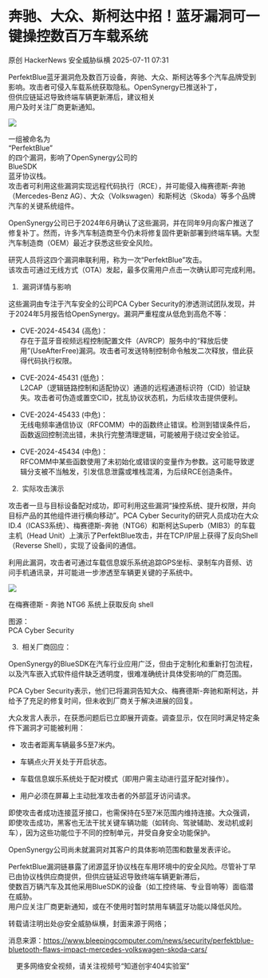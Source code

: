 #  奔驰、大众、斯柯达中招！蓝牙漏洞可一键操控数百万车载系统​  
原创 HackerNews  安全威胁纵横   2025-07-11 07:31  
  
PerfektBlue蓝牙漏洞危及数百万设备，奔驰、大众、斯柯达等多个汽车品牌受到影响。攻击者可侵入车载系统获取隐私。OpenSynergy已推送补丁，  
但供应链延迟导致终端车辆更新滞后，建议相关  
用户及时关注厂商更新通知。  
  
  
![](https://mmbiz.qpic.cn/sz_mmbiz_jpg/Ok8FsaZqg4zxf4tXPIwEDFgvqxaoGr4yyLaQgWxBZ31ecYYYibxSd3AoruQA7TRyJV35hlxkWTUAp1avT3pe1XA/640?wx_fmt=jpeg "")  
  
  
一组被命名为  
“PerfektBlue”  
的四个漏洞，影响了OpenSynergy公司的  
BlueSDK  
蓝牙协议栈。  
攻击者可利用这些漏洞实现远程代码执行（RCE），并可能侵入梅赛德斯-奔驰（Mercedes-Benz AG）、大众（Volkswagen）和斯柯达（Skoda）等多个品牌汽车的关键系统组件。  
  
OpenSynergy公司已于2024年6月确认了这些漏洞，并在同年9月向客户推送了修复补丁。然而，许多汽车制造商至今仍未将修复固件更新部署到终端车辆。大型汽车制造商（OEM）最近才获悉这些安全风险。  
  
研究人员将这四个漏洞串联利用，称为一次“PerfektBlue”攻击。  
该攻击可通过无线方式（OTA）发起，最多仅需用户点击一次确认即可完成利用。  
  
1.  漏洞详情与影响  
  
这些漏洞由专注于汽车安全的公司PCA Cyber Security的渗透测试团队发现，并于2024年5月报告给OpenSynergy。漏洞严重程度从低危到高危不等：  
- CVE-2024-45434 (高危)：  
存在于蓝牙音视频远程控制配置文件（AVRCP）服务中的“释放后使用”(UseAfterFree)漏洞。攻击者可发送特制控制命令触发二次释放，借此获得代码执行权限。  
  
- CVE-2024-45431 (低危)：  
L2CAP（逻辑链路控制和适配协议）通道的远程通道标识符（CID）验证缺失。攻击者可伪造或置空CID，扰乱协议状态机，为后续攻击提供便利。  
  
- CVE-2024-45433 (中危)：  
无线电频率通信协议（RFCOMM）中的函数终止错误。检测到错误条件后，函数返回控制流出错，未执行完整清理逻辑，可能被用于绕过安全验证。  
  
- CVE-2024-45434 (中危)：  
RFCOMM中某些函数使用了未初始化或错误的变量作为参数。这可能导致逻辑分支被不当触发，引发信息泄露或堆栈混淆，为后续RCE创造条件。  
  
2.  实际攻击演示  
  
攻击者一旦与目标设备配对成功，即可利用这些漏洞“操控系统、提升权限，并向目标产品的其他组件进行横向移动”。PCA Cyber Security的研究人员成功在大众ID.4（ICAS3系统）、梅赛德斯-奔驰（NTG6）和斯柯达Superb（MIB3）的车载主机（Head Unit）上演示了PerfektBlue攻击，并在TCP/IP层上获得了反向Shell（Reverse Shell），实现了设备间的通信。  
  
利用此漏洞，攻击者可通过车载信息娱乐系统追踪GPS坐标、录制车内音频、访问手机通讯录，并可能进一步渗透至车辆更关键的子系统中。  
  
![](https://mmbiz.qpic.cn/sz_mmbiz_jpg/Ok8FsaZqg4wxPKaADow1rtibyk62QA6doVRyepym19CL1jNHdP43kBWyVerDeVruiaPVGq70P7aSNUwC1vibC3ltw/640?wx_fmt=jpeg&from=appmsg "")  
  
在梅赛德斯 - 奔驰 NTG6 系统上获取反向 shell  
  
图源：  
PCA Cyber Security  
  
3.  相关厂商回应：  
  
OpenSynergy的BlueSDK在汽车行业应用广泛，但由于定制化和重新打包流程，以及汽车嵌入式软件组件缺乏透明度，很难准确统计具体受影响的厂商范围。  
  
PCA Cyber Security表示，他们已将漏洞告知大众、梅赛德斯-奔驰和斯柯达，并给予了充足的修复时间，但未收到厂商关于解决进展的回复。  
  
大众发言人表示，在获悉问题后已立即展开调查。调查显示，仅在同时满足特定条件下漏洞才可能被利用：  
- 攻击者距离车辆最多5至7米内。  
  
- 车辆点火开关处于开启状态。  
  
- 车载信息娱乐系统处于配对模式（即用户需主动进行蓝牙配对操作）。  
  
- 用户必须在屏幕上主动批准攻击者的外部蓝牙访问请求。  
  
即使攻击者成功连接蓝牙接口，也需保持在5至7米范围内维持连接。大众强调，即使攻击成功，黑客也无法干扰关键车辆功能（如转向、驾驶辅助、发动机或刹车），因为这些功能位于不同的控制单元，并受自身安全功能保护。  
  
OpenSynergy公司尚未就漏洞对其客户的具体影响范围和数量发表评论。  
  
PerfektBlue漏洞链暴露了闭源蓝牙协议栈在车用环境中的安全风险。尽管补丁早已由协议栈供应商提供，但供应链延迟导致终端车辆更新滞后，  
使数百万辆汽车及其他采用BlueSDK的设备（如工控终端、专业音响等）面临潜在威胁。  
用户应关注厂商更新通知，或在不使用时暂时禁用车辆蓝牙功能以降低风险。  
  
  
转载请注明出处@安全威胁纵横，封面来源于网络；  
  
消息来源：https://www.bleepingcomputer.com/news/security/perfektblue-bluetooth-flaws-impact-mercedes-volkswagen-skoda-cars/  
  
  
  
    更多网络安全视频，请关注视频号“知道创宇404实验室”  
  
  
  
